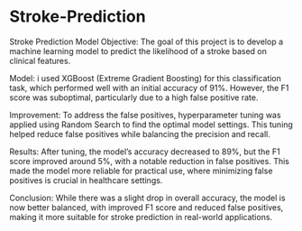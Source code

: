 # Stroke-Prediction
Stroke Prediction Model
Objective:
The goal of this project is to develop a machine learning model to predict the likelihood of a stroke based on clinical features. 

Model:
i used XGBoost (Extreme Gradient Boosting) for this classification task, which performed well with an initial accuracy of 91%. However, the F1 score was suboptimal, particularly due to a high false positive rate.

Improvement:
To address the false positives, hyperparameter tuning was applied using Random Search to find the optimal model settings. This tuning helped reduce false positives while balancing the precision and recall.

Results:
After tuning, the model’s accuracy decreased to 89%, but the F1 score improved around 5%, with a notable reduction in false positives. This made the model more reliable for practical use, where minimizing false positives is crucial in healthcare settings.

Conclusion:
While there was a slight drop in overall accuracy, the model is now better balanced, with improved F1 score and reduced false positives, making it more suitable for stroke prediction in real-world applications.
